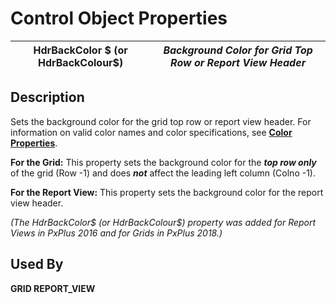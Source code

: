 # Control Object Properties

**HdrBackColor $ (or HdrBackColour$)** |  **_Background Color for Grid Top Row or Report View Header_**  
---|---  
  
## Description

Sets the background color for the grid top row or report view header. For information on valid color names and color specifications, see **[Color Properties](../control_object_properties/colour_properties.md)**.

**For the Grid:** This property sets the background color for the **_top row only_** of the grid (Row -1) and does **_not_** affect the leading left column (Colno -1).

**For the Report View:** This property sets the background color for the report view header.

_(The HdrBackColor$ (or HdrBackColour$) property was added for Report Views in PxPlus 2016 and for Grids in PxPlus 2018.)_

## Used By

**GRID REPORT_VIEW**
